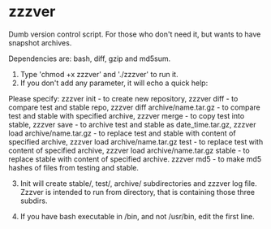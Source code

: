 # zzzver
Dumb version control script.
For those who don't need it,
but wants to have snapshot archives.

Dependencies are: bash, diff, gzip and md5sum.

1. Type 'chmod +x zzzver' and './zzzver' to run it.
2. If you don't add any parameter, it will echo a quick help:

Please specify:
zzzver init - to create new repository,
zzzver diff - to compare test and stable repo,
zzzver diff archive/name.tar.gz - to compare test and stable with specified archive,
zzzver merge - to copy test into stable,
zzzver save - to archive test and stable as date_time.tar.gz,
zzzver load archive/name.tar.gz - to replace test and stable with content of specified archive,
zzzver load archive/name.tar.gz test - to replace test with content of specified archive,
zzzver load archive/name.tar.gz stable - to replace stable with content of specified archive.
zzzver md5 - to make md5 hashes of files from testing and stable.

3. Init will create stable/, test/, archive/ subdirectories and zzzver log file. Zzzver is intended to run from directory, that is containing those three subdirs.

4. If you have bash executable in /bin, and not /usr/bin, edit the first line.
